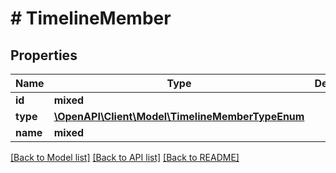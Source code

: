 # # TimelineMember

## Properties

Name | Type | Description | Notes
------------ | ------------- | ------------- | -------------
**id** | **mixed** |  |
**type** | [**\OpenAPI\Client\Model\TimelineMemberTypeEnum**](TimelineMemberTypeEnum.md) |  |
**name** | **mixed** |  |

[[Back to Model list]](../../README.md#models) [[Back to API list]](../../README.md#endpoints) [[Back to README]](../../README.md)
